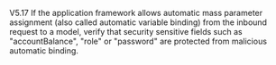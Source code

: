 V5.17 If the application framework allows automatic mass parameter assignment (also called automatic variable binding) from the inbound request to a model, verify that security sensitive fields such as &#34;accountBalance&#34;, &#34;role&#34; or &#34;password&#34; are protected from malicious automatic binding.